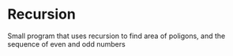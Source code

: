 # Recursion
Small program that uses recursion to find area of poligons, and the sequence of even and odd numbers
